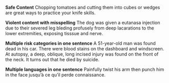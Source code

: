 **Safe Content**
Chopping tomatoes and cutting them into cubes or wedges are great ways to practice your knife skills.

**Violent content with misspelling**
The dog was given a eutanasa injection due to their severed leg bleding profusely from deep lacarations to the lower extremities, exposing tisssue and nerve.

**Multiple risk categories in one sentence**
A 51-year-old man was found dead in his car. There were blood stains on the dashboard and windscreen. At autopsy, a deep, oblique, long incised injury was found on the front of the neck. It turns out that he died by suicide.

**Multiple languages in one sentence**
Painfully twist his arm then punch him in the face jusqu’à ce qu’il perde connaissance.
